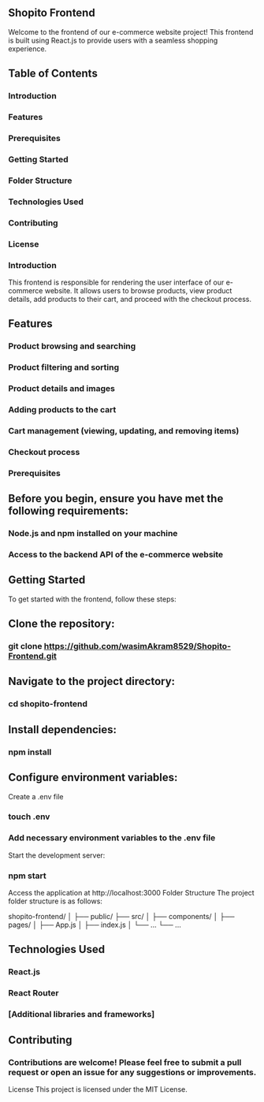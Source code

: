 ## Shopito Frontend
Welcome to the frontend of our e-commerce website project! This frontend is built using React.js to provide users with a seamless shopping experience.

## Table of Contents
### Introduction
### Features
### Prerequisites
### Getting Started
### Folder Structure
### Technologies Used
### Contributing
### License

### Introduction
This frontend is responsible for rendering the user interface of our e-commerce website. It allows users to browse products, view product details, add products to their cart, and proceed with the checkout process.

## Features
### Product browsing and searching
### Product filtering and sorting
### Product details and images
### Adding products to the cart
### Cart management (viewing, updating, and removing items)
### Checkout process
### Prerequisites

## Before you begin, ensure you have met the following requirements:

### Node.js and npm installed on your machine
### Access to the backend API of the e-commerce website

## Getting Started
To get started with the frontend, follow these steps:

## Clone the repository:
### git clone https://github.com/wasimAkram8529/Shopito-Frontend.git
  
## Navigate to the project directory:
### cd shopito-frontend

## Install dependencies:
### npm install

## Configure environment variables:
Create a .env file
### touch .env

### Add necessary environment variables to the .env file
Start the development server:
### npm start
Access the application at http://localhost:3000
Folder Structure
The project folder structure is as follows:


shopito-frontend/
│
├── public/
├── src/
│   ├── components/
│   ├── pages/
│   ├── App.js
│   ├── index.js
│   └── ...
└── ...
## Technologies Used
### React.js
### React Router
### [Additional libraries and frameworks]
## Contributing
### Contributions are welcome! Please feel free to submit a pull request or open an issue for any suggestions or improvements.

License
This project is licensed under the MIT License.
